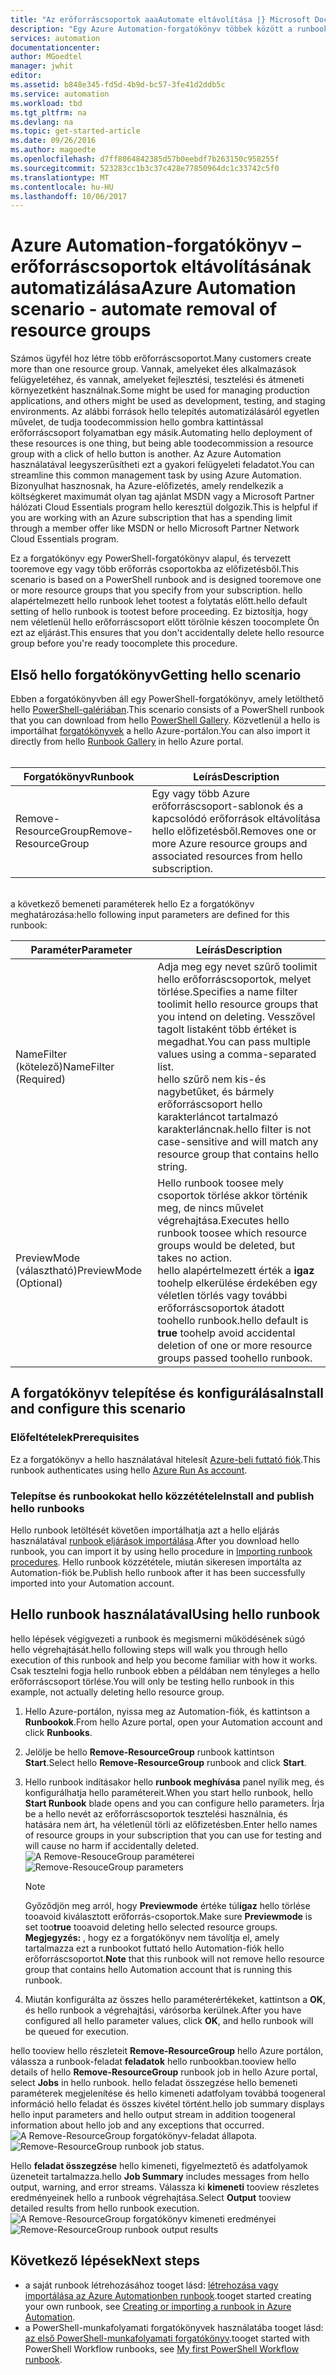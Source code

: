 ```yaml
---
title: "Az erőforráscsoportok aaaAutomate eltávolítása |} Microsoft Docs"
description: "Egy Azure Automation-forgatókönyv többek között a runbookok tooremove PowerShell munkafolyamat-verziójának minden erőforráscsoportokat az előfizetésben."
services: automation
documentationcenter: 
author: MGoedtel
manager: jwhit
editor: 
ms.assetid: b848e345-fd5d-4b9d-bc57-3fe41d2ddb5c
ms.service: automation
ms.workload: tbd
ms.tgt_pltfrm: na
ms.devlang: na
ms.topic: get-started-article
ms.date: 09/26/2016
ms.author: magoedte
ms.openlocfilehash: d7ff8064842385d57b0eebdf7b263150c958255f
ms.sourcegitcommit: 523283cc1b3c37c428e77850964dc1c33742c5f0
ms.translationtype: MT
ms.contentlocale: hu-HU
ms.lasthandoff: 10/06/2017
---
```

# <a name="azure-automation-scenario---automate-removal-of-resource-groups"></a><span data-ttu-id="f21cd-103">Azure Automation-forgatókönyv – erőforráscsoportok eltávolításának automatizálása</span><span class="sxs-lookup"><span data-stu-id="f21cd-103">Azure Automation scenario - automate removal of resource groups</span></span>
<span data-ttu-id="f21cd-104">Számos ügyfél hoz létre több erőforráscsoportot.</span><span class="sxs-lookup"><span data-stu-id="f21cd-104">Many customers create more than one resource group.</span></span> <span data-ttu-id="f21cd-105">Vannak, amelyeket éles alkalmazások felügyeletéhez, és vannak, amelyeket fejlesztési, tesztelési és átmeneti környezetként használnak.</span><span class="sxs-lookup"><span data-stu-id="f21cd-105">Some might be used for managing production applications, and others might be used as development, testing, and staging environments.</span></span> <span data-ttu-id="f21cd-106">Az alábbi források hello telepítés automatizálásáról egyetlen művelet, de tudja toodecommission hello gombra kattintással erőforráscsoport folyamatban egy másik.</span><span class="sxs-lookup"><span data-stu-id="f21cd-106">Automating hello deployment of these resources is one thing, but being able toodecommission a resource group with a click of hello button is another.</span></span> <span data-ttu-id="f21cd-107">Az Azure Automation használatával leegyszerűsítheti ezt a gyakori felügyeleti feladatot.</span><span class="sxs-lookup"><span data-stu-id="f21cd-107">You can streamline this common management task by using Azure Automation.</span></span> <span data-ttu-id="f21cd-108">Bizonyulhat hasznosnak, ha Azure-előfizetés, amely rendelkezik a költségkeret maximumát olyan tag ajánlat MSDN vagy a Microsoft Partner hálózati Cloud Essentials program hello keresztül dolgozik.</span><span class="sxs-lookup"><span data-stu-id="f21cd-108">This is helpful if you are working with an Azure subscription that has a spending limit through a member offer like MSDN or hello Microsoft Partner Network Cloud Essentials program.</span></span>

<span data-ttu-id="f21cd-109">Ez a forgatókönyv egy PowerShell-forgatókönyv alapul, és tervezett tooremove egy vagy több erőforrás csoportokba az előfizetésből.</span><span class="sxs-lookup"><span data-stu-id="f21cd-109">This scenario is based on a PowerShell runbook and is designed tooremove one or more resource groups that you specify from your subscription.</span></span> <span data-ttu-id="f21cd-110">hello alapértelmezett hello runbook lehet tootest a folytatás előtt.</span><span class="sxs-lookup"><span data-stu-id="f21cd-110">hello default setting of hello runbook is tootest before proceeding.</span></span> <span data-ttu-id="f21cd-111">Ez biztosítja, hogy nem véletlenül hello erőforráscsoport előtt törölnie készen toocomplete Ön ezt az eljárást.</span><span class="sxs-lookup"><span data-stu-id="f21cd-111">This ensures that you don't accidentally delete hello resource group before you're ready toocomplete this procedure.</span></span>   

## <a name="getting-hello-scenario"></a><span data-ttu-id="f21cd-112">Első hello forgatókönyv</span><span class="sxs-lookup"><span data-stu-id="f21cd-112">Getting hello scenario</span></span>
<span data-ttu-id="f21cd-113">Ebben a forgatókönyvben áll egy PowerShell-forgatókönyv, amely letölthető hello [PowerShell-galériában](https://www.powershellgallery.com/packages/Remove-ResourceGroup/1.0/DisplayScript).</span><span class="sxs-lookup"><span data-stu-id="f21cd-113">This scenario consists of a PowerShell runbook that you can download from hello [PowerShell Gallery](https://www.powershellgallery.com/packages/Remove-ResourceGroup/1.0/DisplayScript).</span></span> <span data-ttu-id="f21cd-114">Közvetlenül a hello is importálhat [forgatókönyvek](automation-runbook-gallery.md) a hello Azure-portálon.</span><span class="sxs-lookup"><span data-stu-id="f21cd-114">You can also import it directly from hello [Runbook Gallery](automation-runbook-gallery.md) in hello Azure portal.</span></span><br><br>

| <span data-ttu-id="f21cd-115">Forgatókönyv</span><span class="sxs-lookup"><span data-stu-id="f21cd-115">Runbook</span></span> | <span data-ttu-id="f21cd-116">Leírás</span><span class="sxs-lookup"><span data-stu-id="f21cd-116">Description</span></span> |
| --- | --- |
| <span data-ttu-id="f21cd-117">Remove-ResourceGroup</span><span class="sxs-lookup"><span data-stu-id="f21cd-117">Remove-ResourceGroup</span></span> |<span data-ttu-id="f21cd-118">Egy vagy több Azure erőforráscsoport-sablonok és a kapcsolódó erőforrások eltávolítása hello előfizetésből.</span><span class="sxs-lookup"><span data-stu-id="f21cd-118">Removes one or more Azure resource groups and associated resources from hello subscription.</span></span> |

<br>
<span data-ttu-id="f21cd-119">a következő bemeneti paraméterek hello Ez a forgatókönyv meghatározása:</span><span class="sxs-lookup"><span data-stu-id="f21cd-119">hello following input parameters are defined for this runbook:</span></span>

| <span data-ttu-id="f21cd-120">Paraméter</span><span class="sxs-lookup"><span data-stu-id="f21cd-120">Parameter</span></span> | <span data-ttu-id="f21cd-121">Leírás</span><span class="sxs-lookup"><span data-stu-id="f21cd-121">Description</span></span> |
| --- | --- |
| <span data-ttu-id="f21cd-122">NameFilter (kötelező)</span><span class="sxs-lookup"><span data-stu-id="f21cd-122">NameFilter (Required)</span></span> |<span data-ttu-id="f21cd-123">Adja meg egy nevet szűrő toolimit hello erőforráscsoportok, melyet törlése.</span><span class="sxs-lookup"><span data-stu-id="f21cd-123">Specifies a name filter toolimit hello resource groups that you intend on deleting.</span></span> <span data-ttu-id="f21cd-124">Vesszővel tagolt listaként több értéket is megadhat.</span><span class="sxs-lookup"><span data-stu-id="f21cd-124">You can pass multiple values using a comma-separated list.</span></span><br><span data-ttu-id="f21cd-125">hello szűrő nem kis-és nagybetűket, és bármely erőforráscsoport hello karakterláncot tartalmazó karakterláncnak.</span><span class="sxs-lookup"><span data-stu-id="f21cd-125">hello filter is not case-sensitive and will match any resource group that contains hello string.</span></span> |
| <span data-ttu-id="f21cd-126">PreviewMode (választható)</span><span class="sxs-lookup"><span data-stu-id="f21cd-126">PreviewMode (Optional)</span></span> |<span data-ttu-id="f21cd-127">Hello runbook toosee mely csoportok törlése akkor történik meg, de nincs művelet végrehajtása.</span><span class="sxs-lookup"><span data-stu-id="f21cd-127">Executes hello runbook toosee which resource groups would be deleted, but takes no action.</span></span><br><span data-ttu-id="f21cd-128">hello alapértelmezett érték a **igaz** toohelp elkerülése érdekében egy véletlen törlés vagy további erőforráscsoportok átadott toohello runbook.</span><span class="sxs-lookup"><span data-stu-id="f21cd-128">hello default is **true** toohelp avoid accidental deletion of one or more resource groups passed toohello runbook.</span></span> |

## <a name="install-and-configure-this-scenario"></a><span data-ttu-id="f21cd-129">A forgatókönyv telepítése és konfigurálása</span><span class="sxs-lookup"><span data-stu-id="f21cd-129">Install and configure this scenario</span></span>
### <a name="prerequisites"></a><span data-ttu-id="f21cd-130">Előfeltételek</span><span class="sxs-lookup"><span data-stu-id="f21cd-130">Prerequisites</span></span>
<span data-ttu-id="f21cd-131">Ez a forgatókönyv a hello használatával hitelesít [Azure-beli futtató fiók](automation-sec-configure-azure-runas-account.md).</span><span class="sxs-lookup"><span data-stu-id="f21cd-131">This runbook authenticates using hello [Azure Run As account](automation-sec-configure-azure-runas-account.md).</span></span>    

### <a name="install-and-publish-hello-runbooks"></a><span data-ttu-id="f21cd-132">Telepítse és runbookokat hello közzététele</span><span class="sxs-lookup"><span data-stu-id="f21cd-132">Install and publish hello runbooks</span></span>
<span data-ttu-id="f21cd-133">Hello runbook letöltését követően importálhatja azt a hello eljárás használatával [runbook eljárások importálása](automation-creating-importing-runbook.md#importing-a-runbook-from-a-file-into-azure-automation).</span><span class="sxs-lookup"><span data-stu-id="f21cd-133">After you download hello runbook, you can import it by using hello procedure in [Importing runbook procedures](automation-creating-importing-runbook.md#importing-a-runbook-from-a-file-into-azure-automation).</span></span> <span data-ttu-id="f21cd-134">Hello runbook közzététele, miután sikeresen importálta az Automation-fiók be.</span><span class="sxs-lookup"><span data-stu-id="f21cd-134">Publish hello runbook after it has been successfully imported into your Automation account.</span></span>

## <a name="using-hello-runbook"></a><span data-ttu-id="f21cd-135">Hello runbook használatával</span><span class="sxs-lookup"><span data-stu-id="f21cd-135">Using hello runbook</span></span>
<span data-ttu-id="f21cd-136">hello lépések végigvezeti a runbook és megismerni működésének súgó hello végrehajtását.</span><span class="sxs-lookup"><span data-stu-id="f21cd-136">hello following steps will walk you through hello execution of this runbook and help you become familiar with how it works.</span></span> <span data-ttu-id="f21cd-137">Csak tesztelni fogja hello runbook ebben a példában nem tényleges a hello erőforráscsoport törlése.</span><span class="sxs-lookup"><span data-stu-id="f21cd-137">You will only be testing hello runbook in this example, not actually deleting hello resource group.</span></span>  

1. <span data-ttu-id="f21cd-138">Hello Azure-portálon, nyissa meg az Automation-fiók, és kattintson a **Runbookok**.</span><span class="sxs-lookup"><span data-stu-id="f21cd-138">From hello Azure portal, open your Automation account and click **Runbooks**.</span></span>
2. <span data-ttu-id="f21cd-139">Jelölje be hello **Remove-ResourceGroup** runbook kattintson **Start**.</span><span class="sxs-lookup"><span data-stu-id="f21cd-139">Select hello **Remove-ResourceGroup** runbook and click **Start**.</span></span>
3. <span data-ttu-id="f21cd-140">Hello runbook indításakor hello **runbook meghívása** panel nyílik meg, és konfigurálhatja hello paramétereit.</span><span class="sxs-lookup"><span data-stu-id="f21cd-140">When you start hello runbook, hello **Start Runbook** blade opens and you can configure hello parameters.</span></span> <span data-ttu-id="f21cd-141">Írja be a hello nevét az erőforráscsoportok tesztelési használnia, és hatására nem árt, ha véletlenül törli az előfizetésben.</span><span class="sxs-lookup"><span data-stu-id="f21cd-141">Enter hello names of resource groups in your subscription that you can use for testing and will cause no harm if accidentally deleted.</span></span><br> <span data-ttu-id="f21cd-142">![A Remove-ResouceGroup paraméterei](media/automation-scenario-remove-resourcegroup/remove-resourcegroup-input-parameters.png)</span><span class="sxs-lookup"><span data-stu-id="f21cd-142">![Remove-ResouceGroup parameters](media/automation-scenario-remove-resourcegroup/remove-resourcegroup-input-parameters.png)</span></span>

   > [!NOTE]
   > <span data-ttu-id="f21cd-143">Győződjön meg arról, hogy **Previewmode** értéke túl**igaz** hello törlése tooavoid kiválasztott erőforrás-csoportok.</span><span class="sxs-lookup"><span data-stu-id="f21cd-143">Make sure **Previewmode** is set too**true** tooavoid deleting hello selected resource groups.</span></span>  <span data-ttu-id="f21cd-144">**Megjegyzés:** , hogy ez a forgatókönyv nem távolítja el, amely tartalmazza ezt a runbookot futtató hello Automation-fiók hello erőforráscsoportot.</span><span class="sxs-lookup"><span data-stu-id="f21cd-144">**Note** that this runbook will not remove hello resource group that contains hello Automation account that is running this runbook.</span></span>  
   >
   >
4. <span data-ttu-id="f21cd-145">Miután konfigurálta az összes hello paraméterértékeket, kattintson a **OK**, és hello runbook a végrehajtási, várósorba kerülnek.</span><span class="sxs-lookup"><span data-stu-id="f21cd-145">After you have configured all hello parameter values, click **OK**, and hello runbook will be queued for execution.</span></span>  

<span data-ttu-id="f21cd-146">hello tooview hello részleteit **Remove-ResourceGroup** hello Azure portálon, válassza a runbook-feladat **feladatok** hello runbookban.</span><span class="sxs-lookup"><span data-stu-id="f21cd-146">tooview hello details of hello **Remove-ResourceGroup** runbook job in hello Azure portal, select **Jobs** in hello runbook.</span></span> <span data-ttu-id="f21cd-147">hello feladat összegzése hello bemeneti paraméterek megjelenítése és hello kimeneti adatfolyam továbbá toogeneral információ hello feladat és összes kivétel történt.</span><span class="sxs-lookup"><span data-stu-id="f21cd-147">hello job summary displays hello input parameters and hello output stream in addition toogeneral information about hello job and any exceptions that occurred.</span></span><br> <span data-ttu-id="f21cd-148">![A Remove-ResourceGroup forgatókönyv-feladat állapota](media/automation-scenario-remove-resourcegroup/remove-resourcegroup-runbook-job-status.png).</span><span class="sxs-lookup"><span data-stu-id="f21cd-148">![Remove-ResourceGroup runbook job status](media/automation-scenario-remove-resourcegroup/remove-resourcegroup-runbook-job-status.png).</span></span>

<span data-ttu-id="f21cd-149">Hello **feladat összegzése** hello kimeneti, figyelmeztető és adatfolyamok üzeneteit tartalmazza.</span><span class="sxs-lookup"><span data-stu-id="f21cd-149">hello **Job Summary** includes messages from hello output, warning, and error streams.</span></span> <span data-ttu-id="f21cd-150">Válassza ki **kimeneti** tooview részletes eredményeinek hello a runbook végrehajtása.</span><span class="sxs-lookup"><span data-stu-id="f21cd-150">Select **Output** tooview detailed results from hello runbook execution.</span></span><br> <span data-ttu-id="f21cd-151">![A Remove-ResourceGroup forgatókönyv kimeneti eredményei](media/automation-scenario-remove-resourcegroup/remove-resourcegroup-runbook-job-output.png)</span><span class="sxs-lookup"><span data-stu-id="f21cd-151">![Remove-ResourceGroup runbook output results](media/automation-scenario-remove-resourcegroup/remove-resourcegroup-runbook-job-output.png)</span></span>

## <a name="next-steps"></a><span data-ttu-id="f21cd-152">Következő lépések</span><span class="sxs-lookup"><span data-stu-id="f21cd-152">Next steps</span></span>
* <span data-ttu-id="f21cd-153">a saját runbook létrehozásához tooget lásd: [létrehozása vagy importálása az Azure Automationben runbook](automation-creating-importing-runbook.md).</span><span class="sxs-lookup"><span data-stu-id="f21cd-153">tooget started creating your own runbook, see [Creating or importing a runbook in Azure Automation](automation-creating-importing-runbook.md).</span></span>
* <span data-ttu-id="f21cd-154">a PowerShell-munkafolyamati forgatókönyvek használatába tooget lásd: [az első PowerShell-munkafolyamati forgatókönyv](automation-first-runbook-textual.md).</span><span class="sxs-lookup"><span data-stu-id="f21cd-154">tooget started with PowerShell Workflow runbooks, see [My first PowerShell Workflow runbook](automation-first-runbook-textual.md).</span></span>
